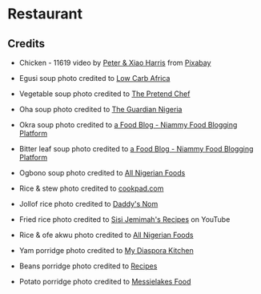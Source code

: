 # Restaurant

## Credits
- Chicken - 11619 video by <a href="https://pixabay.com/users/xiaoskitchen-1319509/?utm_source=link-attribution&amp;utm_medium=referral&amp;utm_campaign=video&amp;utm_content=11619">Peter &amp; Xiao Harris</a> from <a href="https://pixabay.com//?utm_source=link-attribution&amp;utm_medium=referral&amp;utm_campaign=video&amp;utm_content=11619">Pixabay</a>

- Egusi soup photo credited to <a href="https://www.google.com/url?sa=i&url=https%3A%2F%2Flowcarbafrica.com%2Fnigerian-egusi-soup%2F&psig=AOvVaw39S4xmWandM8u_C8CxiKKu&ust=1664670002825000&source=images&cd=vfe&ved=0CA4Q3YkBahcKEwj4tZTE3736AhUAAAAAHQAAAAAQDQ">Low Carb Africa</a>

- Vegetable soup photo credited to <a href='https://www.google.com/url?sa=i&url=https%3A%2F%2Fwww.thepretendchef.com%2Fnigerian-vegetable-soup%2F&psig=AOvVaw2_Q6CjGKDuLmFXhQGiotMY&ust=1664670402925000&source=images&cd=vfe&ved=0CA4Q3YkBahcKEwiwmLOC4b36AhUAAAAAHQAAAAAQAw'>The Pretend Chef</a>

- Oha soup photo credited to <a href='https://www.google.com/url?sa=i&url=https%3A%2F%2Fguardian.ng%2Flife%2Fsteps-to-making-oha-soup%2F&psig=AOvVaw0EBSDXYfaGuYvRJ8FMOtT8&ust=1664670571668000&source=images&cd=vfe&ved=0CA4Q3YkBahcKEwjo66nS4b36AhUAAAAAHQAAAAAQAw'>The Guardian Nigeria</a>

- Okra soup photo credited to <a href='https://www.google.com/url?sa=i&url=https%3A%2F%2Fniammy.com%2Fnigerianmeals%2Frecipe%2Fokro-soup-1952&psig=AOvVaw3c-wqbiC-w5HRzfxRYTgI3&ust=1664670815740000&source=images&cd=vfe&ved=0CA4Q3YkBahcKEwjYoZnG4r36AhUAAAAAHQAAAAAQCA'>a Food Blog - Niammy Food Blogging Platform</a>

- Bitter leaf soup photo credited to <a href='https://www.google.com/url?sa=i&url=https%3A%2F%2Fniammy.com%2Fnigerianmeals%2Frecipe%2Fbitterleaf-soup-1960&psig=AOvVaw1wTKdC8eeo6HKMupNHCwjC&ust=1664671000324000&source=images&cd=vfe&ved=0CA4Q3YkBahcKEwj40Nyd4736AhUAAAAAHQAAAAAQCA'>a Food Blog - Niammy Food Blogging Platform</a>

- Ogbono soup photo credited to <a href='https://www.google.com/url?sa=i&url=https%3A%2F%2Fallnigerianfoods.com%2Fnigerian-ogbono-soup&psig=AOvVaw0bnnauVhoPsbs_4QpxEANj&ust=1664671147789000&source=images&cd=vfe&ved=0CA4Q3YkBahcKEwiwuIvn4736AhUAAAAAHQAAAAAQEg'>All Nigerian Foods</a>

- Rice & stew photo credited to <a href='https://www.google.com/url?sa=i&url=https%3A%2F%2Fcookpad.com%2Fin%2Frecipes%2F5880792-sunday-rice-and-stew&psig=AOvVaw1aQ1CpusH03y-LrlPmPQWJ&ust=1664671596022000&source=images&cd=vfe&ved=0CA4Q3YkBahcKEwj4xc255b36AhUAAAAAHQAAAAAQDA'>cookpad.com</a>

- Jollof rice photo credited to <a href='https://www.google.com/url?sa=i&url=https%3A%2F%2Fdaddysnom.com%2Fsimple-nigerian-jollof-rice-recipe%2F&psig=AOvVaw2zJBeYO-14anDtz1AzL4wk&ust=1664671751222000&source=images&cd=vfe&ved=0CA4Q3YkBahcKEwjgmNGD5r36AhUAAAAAHQAAAAAQAw'>Daddy's Nom</a>

- Fried rice photo credited to <a href='https://www.google.com/url?sa=i&url=https%3A%2F%2Fwww.youtube.com%2Fwatch%3Fv%3Dk3NPaMDzRXg&psig=AOvVaw1_zzlyGBtXn6DbsKs8Yylh&ust=1664671869014000&source=images&cd=vfe&ved=0CA4Q3YkBahcKEwjY9KS75r36AhUAAAAAHQAAAAAQCA'>Sisi Jemimah's Recipes</a> on YouTube

- Rice & ofe akwu photo credited to <a href='https://www.google.com/url?sa=i&url=https%3A%2F%2Fallnigerianfoods.com%2Fbanga-stew%2F&psig=AOvVaw0iC_fLZBgtYb_uasKygQa-&ust=1664672032129000&source=images&cd=vfe&ved=0CA4Q3YkBahcKEwi4zK6M5736AhUAAAAAHQAAAAAQFw'>All Nigerian Foods</a>

- Yam porridge photo credited to <a href='https://www.google.com/url?sa=i&url=https%3A%2F%2Fwww.mydiasporakitchen.com%2Fdelicious-vegetable-yam-porridge%2F&psig=AOvVaw3AxLT1-2IadNNbsoJaMm5G&ust=1664672460784000&source=images&cd=vfe&ved=0CA4Q3YkBahcKEwjYs63V6L36AhUAAAAAHQAAAAAQAw'>My Diaspora Kitchen</a>

- Beans porridge photo credited to <a href='https://www.google.com/url?sa=i&url=https%3A%2F%2Fmonchef.recipes%2Fspecial-diet%2Fvegetarian%2Fnigerian-porridge-beans-and-pan-fried-plantain-12043&psig=AOvVaw0no5xNmRjP2o5HbULLyB6l&ust=1664672614413000&source=images&cd=vfe&ved=0CA4Q3YkBahcKEwiQoq2f6b36AhUAAAAAHQAAAAAQDQ'>Recipes</a>

- Potato porridge photo credited to <a href='https://www.google.com/url?sa=i&url=https%3A%2F%2Fmessielakes.com%2F2020%2F09%2F25%2Fsweet-potato-and-vegetable-porridge%2F&psig=AOvVaw0_A5QFJhN4nU-0K-npGrbq&ust=1664673028501000&source=images&cd=vfe&ved=0CA4Q3YkBahcKEwjY9qXm6r36AhUAAAAAHQAAAAAQEg'>Messielakes Food</a>

<!-- Burger photo by <a href="https://unsplash.com/es/@omaha?utm_source=unsplash&utm_medium=referral&utm_content=creditCopyText">Mike</a> on <a href="https://unsplash.com/s/photos/burgers?utm_source=unsplash&utm_medium=referral&utm_content=creditCopyText">Unsplash</a> -->
  